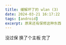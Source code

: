 ```yaml
---
title: 缓解坏了的 wlan (3)
date: 2024-03-21 16:17:22
tags: [android]
excerpt: 原来还有保修这种东西
---
```


没过保 换了个主板 完了